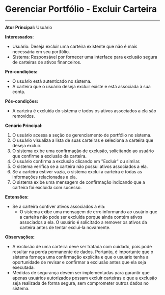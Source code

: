 # Gerenciar Portfólio - Excluir Carteira
___


**Ator Principal:** Usuário

**Interessados:**
- Usuário: Deseja excluir uma carteira existente que não é mais necessária em seu portfólio.
- Sistema: Responsável por fornecer uma interface para exclusão segura de carteiras de ativos financeiros.

**Pré-condições:**
- O usuário está autenticado no sistema.
- A carteira que o usuário deseja excluir existe e está associada à sua conta.

**Pós-condições:**
- A carteira é excluída do sistema e todos os ativos associados a ela são removidos.

**Cenário Principal:**
1. O usuário acessa a seção de gerenciamento de portfólio no sistema.
2. O usuário visualiza a lista de suas carteiras e seleciona a carteira que deseja excluir.
3. O sistema exibe uma confirmação de exclusão, solicitando ao usuário que confirme a exclusão da carteira.
4. O usuário confirma a exclusão clicando em "Excluir" ou similar.
5. O sistema verifica se a carteira não possui ativos associados a ela.
6. Se a carteira estiver vazia, o sistema exclui a carteira e todas as informações relacionadas a ela.
7. O sistema exibe uma mensagem de confirmação indicando que a carteira foi excluída com sucesso.

**Extensões:**
- Se a carteira contiver ativos associados a ela:
    - O sistema exibe uma mensagem de erro informando ao usuário que a carteira não pode ser excluída porque ainda contém ativos associados a ela. O usuário é solicitado a remover os ativos da carteira antes de tentar excluí-la novamente.

**Observações:**
- A exclusão de uma carteira deve ser tratada com cuidado, pois pode resultar na perda permanente de dados. Portanto, é importante que o sistema forneça uma confirmação explícita e que o usuário tenha a oportunidade de revisar e confirmar a exclusão antes que ela seja executada.
- Medidas de segurança devem ser implementadas para garantir que apenas usuários autorizados possam excluir carteiras e que a exclusão seja realizada de forma segura, sem comprometer outros dados no sistema.